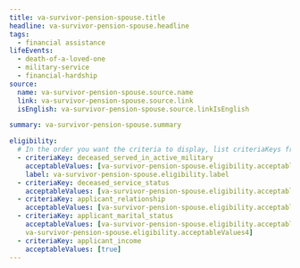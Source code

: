 ```yaml
---
title: va-survivor-pension-spouse.title
headline: va-survivor-pension-spouse.headline
tags:
  - financial assistance
lifeEvents:
  - death-of-a-loved-one
  - military-service
  - financial-hardship
source:
  name: va-survivor-pension-spouse.source.name
  link: va-survivor-pension-spouse.source.link
  isEnglish: va-survivor-pension-spouse.source.linkIsEnglish

summary: va-survivor-pension-spouse.summary

eligibility:
  # In the order you want the criteria to display, list criteriaKeys from the csv here, each followed by a comma-separated list of which values indicate eligibility for that criteria. Wrap individual values in quotes if they have inner commas.
  - criteriaKey: deceased_served_in_active_military
    acceptableValues: [va-survivor-pension-spouse.eligibility.acceptableValues]
    label: va-survivor-pension-spouse.eligibility.label
  - criteriaKey: deceased_service_status
    acceptableValues: [va-survivor-pension-spouse.eligibility.acceptableValues1]
  - criteriaKey: applicant_relationship
    acceptableValues: [va-survivor-pension-spouse.eligibility.acceptableValues2]
  - criteriaKey: applicant_marital_status
    acceptableValues: [va-survivor-pension-spouse.eligibility.acceptableValues3, 
    va-survivor-pension-spouse.eligibility.acceptableValues4]
  - criteriaKey: applicant_income
    acceptableValues: [true]
---
```

